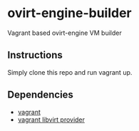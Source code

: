 # ovirt-engine-builder
Vagrant based ovirt-engine VM builder

## Instructions
Simply clone this repo and run vagrant up.

## Dependencies
* [vagrant](https://www.vagrantup.com/)
* [vagrant libvirt provider](https://github.com/vagrant-libvirt/vagrant-libvirt)
